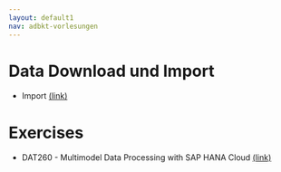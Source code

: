 ```yaml
---
layout: default1
nav: adbkt-vorlesungen
---
```


# Data Download und Import
- Import [(link)](https://github.com/SAP-archive/teched2020-DAT260/raw/main/exercises/data/DAT260.tar.gz)

# Exercises
- DAT260 - Multimodel Data Processing with SAP HANA Cloud [(link)](https://github.com/SAP-samples/teched2020-DAT260)

<!--
- xxx [(link)]()
-->